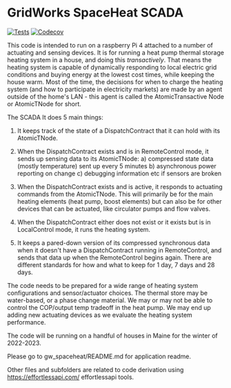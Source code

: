 # GridWorks SpaceHeat SCADA

[![Tests](https://github.com/anschweitzer/whenwasi/workflows/Tests/badge.svg)][tests]
[![Codecov](https://codecov.io/gh/anschweitzer/whenwasi/branch/main/graph/badge.svg)][codecov]

[tests]: https://github.com/anschweitzer/whenwasi/actions?workflow=Tests
[codecov]: https://app.codecov.io/gh/anschweitzer/whenwasi


This code is intended to run on a raspberry Pi 4 attached to a number of actuating and sensing devices. It is for running a heat pump thermal storage heating system in a house, and doing this _transactively_. That means the heating system is capable of dynamically responding to local electric grid conditions and buying energy at the lowest cost times, while keeping the house warm. Most of the time, the decisions for when to charge the heating system (and how to participate in electricity markets) are made by an agent outside of the home's LAN - this agent is called the AtomicTransactive Node or AtomicTNode for short. 

The SCADA It does 5 main things:

1) It keeps track of the state of a DispatchContract that it can hold with its AtomicTNode.

2) When the DispatchContract exists and is in RemoteControl mode, it sends up sensing data to its AtomicTNode:
    a) compressed state data (mostly temperature) sent up every 5 minutes
    b) asynchronous power reporting on change
    c) debugging information etc if sensors are broken

3) When the DispatchContract exists and is active, it responds to actuating commands from the AtomicTNode. This will primarily be for the main heating elements (heat pump, boost elements) 
but can also be for other devices that can be actuated, like circulator pumps and flow valves.

4) When the DispatchContract either does not exist or it exists but is in LocalControl mode, it 
runs the heating system.

5) It keeps a pared-down version of its compressed synchronous data when it doesn't have a DispatchContract running in RemoteControl, and sends that data up when the RemoteControl begins 
again. There are different standards for how and what to keep for 1 day, 7 days and 28 days.

The code needs to be prepared for a wide range of heating system configurations and sensor/actuator
choices. The thermal store may be water-based, or a phase change material. We may or may not be able
to control the COP/output temp tradeoff in the heat pump. We may end up adding new actuating devices
as we evaluate the heating system performance.

The code will be running on a handful of houses in Maine for the winter of 2022-2023.


Please go to gw_spaceheat/README.md for application readme.

Other files and subfolders are related to code derivation using https://effortlessapi.com/ effortlessapi tools.


